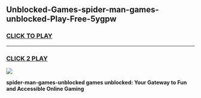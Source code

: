 
## Unblocked-Games-spider-man-games-unblocked-Play-Free-5ygpw
<h3>
<a href="https://premium76.site?title=spider-man-games-unblocked&ref=21A">CLICK TO PLAY</a></h3>
<hr>

<h3>
<a href="https://premium76.site?title=spider-man-games-unblocked&ref=21A">CLICK 2 PLAY</a>
  
</h3>

<a href="https://premium76.site?title=spider-man-games-unblocked&ref=21A"><img src="https://clearcache.store/games.png"></a>


**spider-man-games-unblocked games unblocked: Your Gateway to Fun and Accessible Online Gaming**

